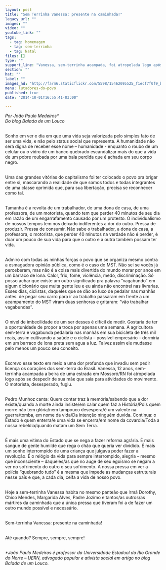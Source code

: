 ```yaml
---
layout: post
title: "Sem Terrinha Vanessa: presente na caminhada!"
legacy_url: ""
images: ""
video: ""
youtube_link: ""
tags:
  - tag: homenagem
  - tag: sem-terrinha
  - tag: Natal
files: []
type: ""
support_line: "Vanessa, sem-terrinha acampada, foi atropelada logo após se despedir de sua mãe que saia para atividades do movimento"
section: ""
hat: ""
label: ""
images_hd: "http://farm6.staticflickr.com/5598/15462095525_f1ecf7f0f9_b.jpg"
menu: lutadores-do-povo
published: true
date: "2014-10-01T16:55:41-03:00"

---
```

<p><em>Por Jo&atilde;o Paulo Medeiros*<br />
Do blog Balada de um Louco</em></p>

<p><br />
Sonho em ver o dia em que uma vida seja valorizada pelo simples fato de ser uma vida, e n&atilde;o pelo status social que representa. A humanidade n&atilde;o ser&aacute; digna de receber esse nome &ndash; humanidade - enquanto o roubo de um celular ou o vidro de um banco quebrado escandalizar mais do que a vida de um pobre roubada por uma bala perdida que &eacute; achada em seu corpo negro.</p>

<p><br />
Uma das grandes vit&oacute;rias do capitalismo foi ter colocado o povo pra brigar entre si, mascarando a realidade de que somos todos e todas integrantes de uma classe oprimida que, para sua liberta&ccedil;&atilde;o, precisa se reconhecer como tal.</p>

<p><br />
Tamanha &eacute; a revolta de um trabalhador, de uma dona de casa, de uma professora, de um motorista, quando tem que perder 40 minutos de seu dia em raz&atilde;o de um engarrafamento causado por um protesto. O individualismo de nossos tempos tem nos deixado indiferentes a dor do outro. Pressa de produzir. Pressa de consumir. N&atilde;o sabe o trabalhador, a dona de casa, a professora, o motorista, que perder 40 minutos na verdade n&atilde;o &eacute; perder, &eacute; doar um pouco de sua vida para que o outro e a outra tamb&eacute;m possam ter vida.</p>

<p><br />
Admiro com todas as minhas for&ccedil;as o povo que se organiza mesmo contra a esmagadora opini&atilde;o p&uacute;blica, como &eacute; o caso do MST. N&atilde;o sei se voc&ecirc;s j&aacute; perceberam, mas n&atilde;o &eacute; a coisa mais divertida do mundo morar por anos em um barraco de lona. Calor, frio, fome, viol&ecirc;ncia, medo, discrimina&ccedil;&atilde;o. S&oacute; posso achar que existe um outro significado pra palavra &ldquo;vagabundo&rdquo; em algum dicion&aacute;rio que muita gente leu e eu ainda n&atilde;o encontrei nas livrarias. Esses dias, ciclistas, daqueles que se d&atilde;o ao luxo de pedalar nas manh&atilde;s antes &nbsp;de pegar seu carro para ir ao trabalho passaram em frente a um acampamento do MST viram duas senhoras e gritaram: &ldquo;v&atilde;o trabalhar vagabundas&rdquo;.</p>

<p><br />
O n&iacute;vel de imbecilidade de um ser desses &eacute; dif&iacute;cil de medir. Gostaria de ter a oportunidade de propor a troca por apenas uma semana. A agricultora sem-terra e vagabunda pedalaria nas manh&atilde;s em sua bicicleta de tr&ecirc;s mil reais, assim cultivando a sa&uacute;de e o ciclista &ndash; poss&iacute;vel empres&aacute;rio &ndash; dormiria em um barraco de lona preta sem agua a luz. Talvez assim ele mudasse pelo menos um pouco seu conceito.</p>

<p><br />
Escrevo esse texto em meio a uma dor profunda que invadiu sem pedir licen&ccedil;a os cora&ccedil;&otilde;es dos sem-terra do Brasil. Vanessa, 12 anos, sem-terrinha acampada a beira de uma estrada em Mossor&oacute;/RN foi atropelada logo ap&oacute;s se despedir de sua m&atilde;e que saia para atividades do movimento. O motorista, desesperado, fugiu.</p>

<p><br />
Pedro Munhoz canta: Quem contar traz &agrave; mem&oacute;ria/sabendo que a dor existe/quando a morte ainda insiste/em calar quem faz a Hist&oacute;ria/Pois quem morre n&atilde;o tem gl&oacute;ria/nem tampouco desespera/&eacute; um valente na guerra/tomba, em nome da vida/Da inten&ccedil;&atilde;o ningu&eacute;m duvida. Continua: o Estado &eacute; quem enterra/e uma vida se encerra/em nome da covardia/Toda a nossa rebeldia/quando matam um Sem Terra.</p>

<p><br />
&Eacute; mais uma v&iacute;tima do Estado que se nega a fazer reforma agr&aacute;ria. &Eacute; mais sangue de gente humilde que rega o ch&atilde;o que queria ver dividido. &Eacute; mais um sonho interrompido de uma crian&ccedil;a que julgava poder fazer a revolu&ccedil;&atilde;o. &Eacute; o rel&oacute;gio da vida para sempre interrompido, alegria &ndash; mesmo que inconsciente &ndash; daqueles/as que no auge de seu ego&iacute;smo se negam a ver no sofrimento do outro o seu sofrimento. A nossa pressa em ver a pol&iacute;cia &ldquo;quebrando tudo&rdquo; &eacute; a mesma que impede as mudan&ccedil;as estruturais nesse pa&iacute;s e que, a cada dia, ceifa a vida de nosso povo.</p>

<p><br />
Hoje a sem-terrinha Vanessa habita no mesmo pante&atilde;o que Irm&atilde; Dorothy, Chico Mendes, Margarida Alves, Padre Jozimo e tantos/as outros/as m&aacute;rtires da caminhada que a &uacute;nica pressa que tiveram foi a de fazer um outro mundo poss&iacute;vel e necess&aacute;rio.</p>

<p><br />
Sem-terrinha Vanessa: presente na caminhada!</p>

<p><br />
At&eacute; quando? Sempre, sempre, sempre!</p>

<p><br />
<em>*Jo&atilde;o Paulo Medeiros &eacute; professor da Universidade Estadual do Rio Grande do Norte &ndash; UERN, advogado popular e ativista social em artigo no blog Balada de um Louco.</em></p>
